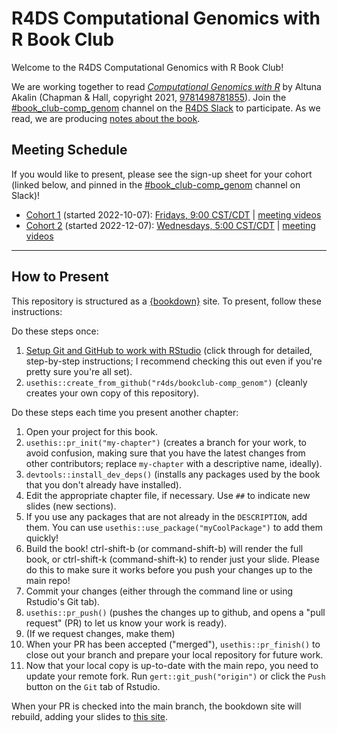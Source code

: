# R4DS Computational Genomics with R Book Club

Welcome to the R4DS Computational Genomics with R Book Club!

We are working together to read [_Computational Genomics with R_](https://compgenomr.github.io/book/) by Altuna Akalin (Chapman & Hall, copyright 2021, [9781498781855](https://www.routledge.com/Computational-Genomics-with-R/Akalin/p/book/9781498781855)).
Join the [#book_club-comp_genom](https://rfordatascience.slack.com/archives/C040F26TNR5) channel on the [R4DS Slack](https://r4ds.io/join) to participate.
As we read, we are producing [notes about the book](https://r4ds.io/comp_genom).

## Meeting Schedule

If you would like to present, please see the sign-up sheet for your cohort (linked below, and pinned in the [#book_club-comp_genom](https://rfordatascience.slack.com/archives/C040F26TNR5) channel on Slack)!

- [Cohort 1](https://docs.google.com/spreadsheets/d/1j9L3XPUQvkHJaOzYuGFBd6xSmLOCCMGhEmkj1JOyMoY/edit?usp=sharing) (started 2022-10-07): [Fridays, 9:00 CST/CDT](https://www.timeanddate.com/worldclock/converter.html?iso=20221007T140000&p1=24&p2=1440) | [meeting videos](https://www.youtube.com/playlist?list=PL3x6DOfs2NGjAvuW2kC0kKP_oCWK2omFt)
- [Cohort 2](https://docs.google.com/spreadsheets/d/1mkkpOhmvOcsFGmSdcURMIoVzxsjnFO1Xkt-dnDeoD7g/edit?usp=sharing) (started 2022-12-07): [Wednesdays, 5:00 CST/CDT](https://www.timeanddate.com/worldclock/converter.html?iso=20221207T110000&p1=24&p2=tz_cet&p3=1440) | [meeting videos](https://www.youtube.com/playlist?list=PL3x6DOfs2NGiJMkQo_HgHVrzVK4W6sA9d)

<hr>


## How to Present

This repository is structured as a [{bookdown}](https://CRAN.R-project.org/package=bookdown) site.
To present, follow these instructions:

Do these steps once:

1. [Setup Git and GitHub to work with RStudio](https://github.com/r4ds/bookclub-setup) (click through for detailed, step-by-step instructions; I recommend checking this out even if you're pretty sure you're all set).
2. `usethis::create_from_github("r4ds/bookclub-comp_genom")` (cleanly creates your own copy of this repository).

Do these steps each time you present another chapter:

1. Open your project for this book.
2. `usethis::pr_init("my-chapter")` (creates a branch for your work, to avoid confusion, making sure that you have the latest changes from other contributors; replace `my-chapter` with a descriptive name, ideally).
3. `devtools::install_dev_deps()` (installs any packages used by the book that you don't already have installed).
4. Edit the appropriate chapter file, if necessary. Use `##` to indicate new slides (new sections).
5. If you use any packages that are not already in the `DESCRIPTION`, add them. You can use `usethis::use_package("myCoolPackage")` to add them quickly!
6. Build the book! ctrl-shift-b (or command-shift-b) will render the full book, or ctrl-shift-k (command-shift-k) to render just your slide. Please do this to make sure it works before you push your changes up to the main repo!
7. Commit your changes (either through the command line or using Rstudio's Git tab).
8. `usethis::pr_push()` (pushes the changes up to github, and opens a "pull request" (PR) to let us know your work is ready).
9. (If we request changes, make them)
10. When your PR has been accepted ("merged"), `usethis::pr_finish()` to close out your branch and prepare your local repository for future work.
11. Now that your local copy is up-to-date with the main repo, you need to update your remote fork. Run `gert::git_push("origin")` or click the `Push` button on the `Git` tab of Rstudio.

When your PR is checked into the main branch, the bookdown site will rebuild, adding your slides to [this site](https://r4ds.io/comp_genom).
